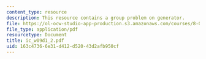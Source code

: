 ```yaml
---
content_type: resource
description: This resource contains a group problem on generator.
file: https://ol-ocw-studio-app-production.s3.amazonaws.com/courses/8-02-physics-ii-electricity-and-magnetism-spring-2007/163c47366e31d412d52043d2afb950cf_ic_w09d1_2.pdf
file_type: application/pdf
resourcetype: Document
title: ic_w09d1_2.pdf
uid: 163c4736-6e31-d412-d520-43d2afb950cf
---
```

